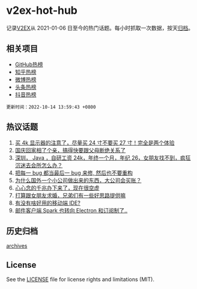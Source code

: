 # v2ex-hot-hub

 记录[V2EX](https://www.v2ex.com/)从 2021-01-06 日至今的热门话题。每小时抓取一次数据，按天[归档](archives)。
 
 ## 相关项目

- [GitHub热榜](https://github.com/lonnyzhang423/github-hot-hub)
- [知乎热榜](https://github.com/lonnyzhang423/zhihu-hot-hub)
- [微博热榜](https://github.com/lonnyzhang423/weibo-hot-hub)
- [头条热榜](https://github.com/lonnyzhang423/toutiao-hot-hub)
- [抖音热榜](https://github.com/lonnyzhang423/douyin-hot-hub)


 `更新时间：2022-10-14 13:59:43 +0800`

## 热议话题

1. [买 4k 显示器的注意了，尽量买 24 寸不要买 27 寸！完全是两个体验](https://www.v2ex.com/t/886674)
1. [国庆回家相了个亲，搞得快要跟父母断绝关系了](https://www.v2ex.com/t/886774)
1. [深圳， Java ，自研工资 24k，年终一个月，年纪 26，女朋友找不到，疯狂沉迷去会所怎么办？](https://www.v2ex.com/t/886733)
1. [把每一 bug 都当最后一 bug 来修, 然后也不要重构](https://www.v2ex.com/t/886806)
1. [为什么国外一个小公司做出来的东西，大公司会买账？](https://www.v2ex.com/t/886657)
1. [心心念的千兆办下来了，现在很空虚](https://www.v2ex.com/t/886823)
1. [打算跟女朋友求婚，兄弟们有一些好思路提供嘛](https://www.v2ex.com/t/886708)
1. [有没有啥好用的移动端 IDE?](https://www.v2ex.com/t/886628)
1. [邮件客户端 Spark 也转向 Electron 和订阅制了..](https://www.v2ex.com/t/886788)

## 历史归档

[archives](archives)

## License

See the [LICENSE](LICENSE) file for license rights and limitations (MIT).
